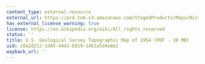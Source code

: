 ```yaml
---
content_type: external-resource
external_url: https://prd-tnm.s3.amazonaws.com/StagedProducts/Maps/HistoricalTopo/PDF/MA/25000/MA_Boston%20South_350874_1954_25000_geo.pdf
has_external_license_warning: true
license: https://en.wikipedia.org/wiki/All_rights_reserved
status: ''
title: U.S. Geological Survey Topographic Map of 1954 (PDF - 18 MB)
uid: c0a2d212-1d45-4443-b919-14b3a5d4e8e2
wayback_url: ''
---
```

